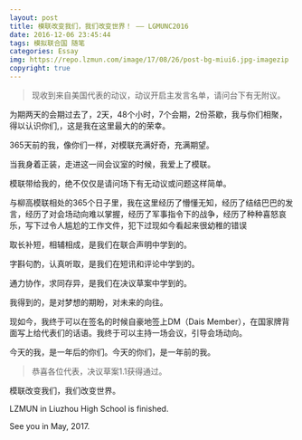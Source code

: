 ```yaml
---
layout: post
title: 模联改变我们，我们改变世界！ —— LGMUNC2016
date: 2016-12-06 23:45:44
tags: 模拟联合国 随笔
categories: Essay
img: https://repo.lzmun.com/image/17/08/26/post-bg-miui6.jpg-imagezip
copyright: true
---
```

>现收到来自美国代表的动议，动议开启主发言名单，请问台下有无附议。

为期两天的会期过去了，2天，48个小时，7个会期，2份茶歇，我与你们相聚，得以认识你们,，这是我在这里最大的的荣幸。

365天前的我，像你们一样，对模联充满好奇，充满期望。

当我身着正装，走进这一间会议室的时候，我爱上了模联。

模联带给我的，绝不仅仅是请问场下有无动议或问题这样简单。

与柳高模联相处的365个日子里，我在这里经历了懵懂无知，经历了结结巴巴的发言，经历了对会场动向难以掌握，经历了军事指令下的战争，经历了种种喜怒哀乐，写下过令人尴尬的工作文件，犯下过现如今看起来很幼稚的错误

取长补短，相辅相成，是我们在联合声明中学到的。

字斟句酌，认真听取，是我们在短讯和评论中学到的。

通力协作，求同存异，是我们在决议草案中学到的。

我得到的，是对梦想的期盼，对未来的向往。

现如今，我终于可以在签名的时候自豪地签上DM（Dais Member），在国家牌背面写上给代表们的话语。我终于可以主持一场会议，引导会场动向。

今天的我，是一年后的你们。今天的你们，是一年前的我。

>恭喜各位代表，决议草案1.1获得通过。

模联改变我们，我们改变世界。

LZMUN in Liuzhou High School is finished.

See you in May, 2017.